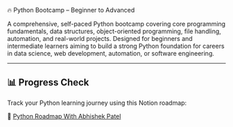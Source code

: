 🔥 Python Bootcamp – Beginner to Advanced

A comprehensive, self-paced Python bootcamp covering core programming fundamentals, data structures, object-oriented programming, file handling, automation, and real-world projects. Designed for beginners and intermediate learners aiming to build a strong Python foundation for careers in data science, web development, automation, or software engineering.

---

## 📊 Progress Check

Track your Python learning journey using this Notion roadmap:

🔗 [Python Roadmap With Abhishek Patel](https://www.notion.so/Python-Roadmap-With-Abhishek-Patel-1e986c7a3ae1800f88d9c7b28070ea8b)


